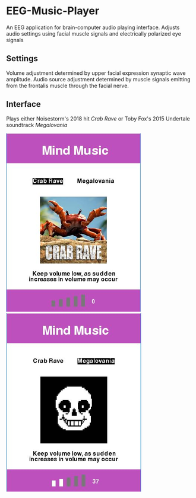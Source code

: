 # EEG-Music-Player
An EEG application for brain-computer audio playing interface. Adjusts audio settings using facial muscle signals and electrically polarized eye signals

## Settings
Volume adjustment determined by upper facial expression synaptic wave amplitude. Audio source adjustment determined by muscle signals emitting from the frontalis muscle through the facial nerve.

## Interface
Plays either Noisestorm's 2018 hit *Crab Rave* or Toby Fox's 2015 Undertale soundtrack *Megalovania*

![display2](display02.JPG)     ![display1](display01.JPG)
